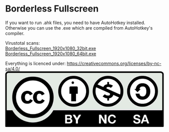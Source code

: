 # Borderless Fullscreen
If you want to run .ahk files, you need to have AutoHotkey installed.
Otherwise you can use the .exe which are compiled from AutoHotkey's compiler.

Virustotal scans:<br />
[Borderless_Fullscreen_1920x1080_32bit.exe](https://www.virustotal.com/en/file/25eef0ddf20eff71586b41280183650691cb74395a3fabc93b61dab18b61f2db/analysis/1442136524/)<br />[Borderless_Fullscreen_1920x1080_64bit.exe](https://www.virustotal.com/en/file/7a2422cf0c94df2c4fdb6c94976ddcafb3f30f211e58f419e33e0fe7cf2f65bc/analysis/1442136415/)

Everything is licenced under: https://creativecommons.org/licenses/by-nc-sa/4.0/
![Licence](https://github.com/Unrepentant-Atheist/AutoHotkey-Scripts/blob/master/CC_licence.png)
